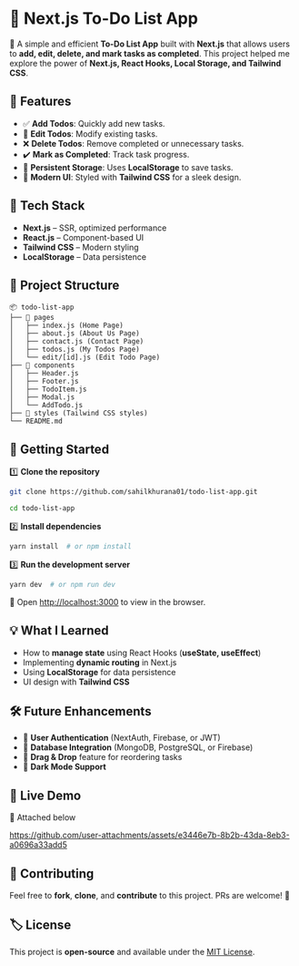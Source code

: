 


# 📝 Next.js To-Do List App

🚀 A simple and efficient **To-Do List App** built with **Next.js** that allows users to **add, edit, delete, and mark tasks as completed**. This project helped me explore the power of **Next.js, React Hooks, Local Storage, and Tailwind CSS**.

## 🌟 Features
- ✅ **Add Todos**: Quickly add new tasks.
- 📝 **Edit Todos**: Modify existing tasks.
- ❌ **Delete Todos**: Remove completed or unnecessary tasks.
- ✔️ **Mark as Completed**: Track task progress.
- 💾 **Persistent Storage**: Uses **LocalStorage** to save tasks.
- 🎨 **Modern UI**: Styled with **Tailwind CSS** for a sleek design.

## 🚀 Tech Stack
- **Next.js** – SSR, optimized performance
- **React.js** – Component-based UI
- **Tailwind CSS** – Modern styling
- **LocalStorage** – Data persistence

## 📂 Project Structure
```
📦 todo-list-app
├── 📁 pages
│   ├── index.js (Home Page)
│   ├── about.js (About Us Page)
│   ├── contact.js (Contact Page)
│   ├── todos.js (My Todos Page)
│   └── edit/[id].js (Edit Todo Page)
├── 📁 components
│   ├── Header.js
│   ├── Footer.js
│   ├── TodoItem.js
│   ├── Modal.js
│   └── AddTodo.js
├── 📁 styles (Tailwind CSS styles)
└── README.md
```

## 🎯 Getting Started

1️⃣ **Clone the repository**
```sh
git clone https://github.com/sahilkhurana01/todo-list-app.git

cd todo-list-app
```

2️⃣ **Install dependencies**
```sh
yarn install  # or npm install
```

3️⃣ **Run the development server**
```sh
yarn dev  # or npm run dev
```

📌 Open [http://localhost:3000](http://localhost:3000) to view in the browser.

## 💡 What I Learned
- How to **manage state** using React Hooks (**useState, useEffect**)
- Implementing **dynamic routing** in Next.js
- Using **LocalStorage** for data persistence
- UI design with **Tailwind CSS**

## 🛠️ Future Enhancements
- 🔹 **User Authentication** (NextAuth, Firebase, or JWT)
- 🔹 **Database Integration** (MongoDB, PostgreSQL, or Firebase)
- 🔹 **Drag & Drop** feature for reordering tasks
- 🔹 **Dark Mode Support**

## 📌 Live Demo
🔗 Attached below

https://github.com/user-attachments/assets/e3446e7b-8b2b-43da-8eb3-a0696a33add5



## 📢 Contributing
Feel free to **fork**, **clone**, and **contribute** to this project. PRs are welcome! 🎉

## 🏷️ License
This project is **open-source** and available under the [MIT License](LICENSE).
